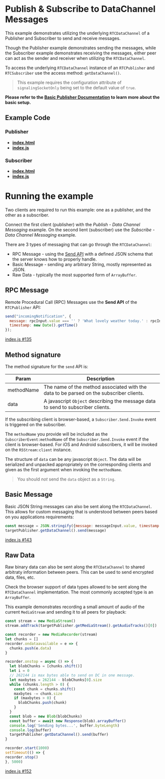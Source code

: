 # Publish & Subscribe to DataChannel Messages

This example demonstrates utilizing the underlying `RTCDataChannel` of a Publisher and Subscriber to send and receive messages.

Though the Publisher example demonstrates sending the messages, while the Subscriber example demonstrates receiving the messages, either peer can act as the sender and receiver when utilizing the `RTCDataChannel`.

To access the underlying `RTCDataChannel` instance of an `RTCPublisher` and `RTCSubscriber` use the access method: `getDataChannel()`.

> This example requires the configuration attribute of `signalingSocketOnly` being set to the default value of `true`.

**Please refer to the [Basic Publisher Documentation](../publish/README.md) to learn more about the basic setup.**

## Example Code

### Publisher

- **[index.html](index.html)**
- **[index.js](index.js)**

### Subscriber

- **[index.html](../subscribeDataChannel/index.html)**
- **[index.js](../subscribeDataChannel/index.js)**

# Running the example

Two clients are required to run this example: one as a publisher, and the other as a subscriber.

Connect the first client (publisher) with the *Publish - Data Channel Messaging* example. On the second lient (subscriber) use the *Subscribe - Data Channel Messaging* example.

There are 3 types of messaging that can go through the `RTCDataChannel`:

* RPC Message - using the [Send API](../publishRemoteCall) with a defined JSON schema that the server knows how to properly handle.
* Basic Message - sending any arbitrary String, mostly represented as JSON.
* Raw Data - typically the most supported form of `ArrayBuffer`.

## RPC Message

Remote Procedural Call (RPC) Messages use the **Send API** of the `RTCPublisher` API:

```js
send("incomingNotification", {
  message: rpcInput.value === '' ? 'What lovely weather today.' : rpcInput.value,
  timestamp: new Date().getTime()
});
```

[index.js #135](index.js#L135)

## Method signature

The method signature for the `send` API is:

| Param | Description |
| --- | --- |
| methodName | The name of the method associated with the data to be parsed on the subscriber clients. |
| data | A javascript `Object` describing the message data to send to subscriber clients. |

If the subscribing client is browser-based, a `Subscriber.Send.Invoke` event is triggered on the subscriber.

The `methodName` you provide will be included as the `SubscriberEvent:methodName` of the `Subscriber.Send.Invoke` event if the client is browser-based. For iOS and Android subscribers, it will be invoked on the `R5Stream:client` instance.

The structure of `data` can be any javascript `Object`. The data will be serialized and unpacked appropriately on the corresponding clients and given as the first argument when invoking the `methodName`.

> You should *not* send the `data` object as a `String`.

## Basic Message

Basic JSON String messages can also be sent along the `RTCDataChannel`. This allows for custom messaging that is understood between peers based on you applications requirements:

```js
const message = JSON.stringify({message: messageInput.value, timestamp: new Date()})
targetPublisher.getDataChannel().send(message)
```

[index.js #143](index.js#L143)

## Raw Data

Raw binary data can also be sent along the `RTCDataChannel` to shared arbitraty information between peers. This can be used to send encrypted data, files, etc.

Check the browser support of data types allowed to be sent along the `RTCDataChannel` implementation. The most commonly accepted type is an `ArrayBuffer`.

This example demonstrates recording a small amount of audio of the current `MediaStream` and sending it to all peers for playback:

```js
const stream = new MediaStream()
stream.addTrack(targetPublisher.getMediaStream().getAudioTracks()[0])

const recorder = new MediaRecorder(stream)
let chunks = []
recorder.ondataavailable = e => {
  chunks.push(e.data)
}

recorder.onstop = async () => {
  let blobChunks = [chunks.shift()]
  let i = 0
  // 262144 is max bytes able to send on DC in one message.
  let maxbytes = 262144 - blobChunks[0].size
  while (chunks.length > 0) {
    const chunk = chunks.shift()
    maxbytes -= chunk.size
    if (maxbytes > 0) {
      blobChunks.push(chunk)
    }
  }
  const blob = new Blob(blobChunks)
  const buffer = await new Response(blob).arrayBuffer()
  console.log('Sending bytes...', buffer.byteLength)
  console.log(buffer)
  targetPublisher.getDataChannel().send(buffer)
}

recorder.start(1000)
setTimeout(() => {
recorder.stop()
}, 5000)
```

[index.js #152](index.js#L152)
